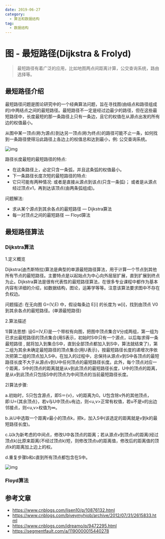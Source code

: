 ```yaml
---
date: 2019-06-27
category:
  - 算法和数据结构
tag:
  - 数据结构
---
```

# 图 - 最短路径(Dijkstra & Frolyd) 

> 最短路径有着广泛的应用，比如地图两点间距离计算，公交查询系统，路由选择等。

## 最短路径介绍

最短路径问题是图论研究中的一个经典算法问题，旨在寻找图(由结点和路径组成的)中两结点之间的最短路径。最短路径不一定是经过边最少的路径，但在这些最短路径中，长度最短的那一条路径上只有一条边，且它的权值在从源点出发的所有边的权值最小。

从图中某一顶点(称为源点)到达另一顶点(称为终点)的路径可能不止一条，如何找到一条路径使得沿此路径上各边上的权值总和达到最小，例: 公交查询系统。

![img](https://www.pdai.tech/images/alg/alg-graph-min-distance-1.png)

路径长度最短的最短路径的特点:

- 在这条路径上，必定只含一条弧，并且这条弧的权值最小。
- 下一条路径长度次短的最短路径的特点:
- 它只可能有两种情况: 或者是直接从源点到该点(只含一条弧)； 或者是从源点经过顶点v1，再到达该顶点(由两条弧组成)。

问题解法:

- 求从某个源点到其余各点的最短路径 — Dijkstra算法
- 每一对顶点之间的最短路径 — Floyd算法

## 最短路径算法

### Dijkstra算法

1.定义概览

Dijkstra(迪杰斯特拉)算法是典型的单源最短路径算法，用于计算一个节点到其他所有节点的最短路径。主要特点是以起始点为中心向外层层扩展，直到扩展到终点为止。Dijkstra算法是很有代表性的最短路径算法，在很多专业课程中都作为基本内容有详细的介绍，如数据结构，图论，运筹学等等。注意该算法要求图中不存在负权边。

问题描述: 在无向图 G=(V,E) 中，假设每条边 E[i] 的长度为 w[i]，找到由顶点 V0 到其余各点的最短路径。(单源最短路径)

2.算法描述

1)算法思想: 设G=(V,E)是一个带权有向图，把图中顶点集合V分成两组，第一组为已求出最短路径的顶点集合(用S表示，初始时S中只有一个源点，以后每求得一条最短路径 , 就将加入到集合S中，直到全部顶点都加入到S中，算法就结束了)，第二组为其余未确定最短路径的顶点集合(用U表示)，按最短路径长度的递增次序依次把第二组的顶点加入S中。在加入的过程中，总保持从源点v到S中各顶点的最短路径长度不大于从源点v到U中任何顶点的最短路径长度。此外，每个顶点对应一个距离，S中的顶点的距离就是从v到此顶点的最短路径长度，U中的顶点的距离，是从v到此顶点只包括S中的顶点为中间顶点的当前最短路径长度。

2)算法步骤:

a.初始时，S只包含源点，即S＝{v}，v的距离为0。U包含除v外的其他顶点，即:U={其余顶点}，若v与U中顶点u有边，则<u,v>正常有权值，若u不是v的出边邻接点，则<u,v>权值为∞。

b.从U中选取一个距离v最小的顶点k，把k，加入S中(该选定的距离就是v到k的最短路径长度)。

c.以k为新考虑的中间点，修改U中各顶点的距离；若从源点v到顶点u的距离(经过顶点k)比原来距离(不经过顶点k)短，则修改顶点u的距离值，修改后的距离值的顶点k的距离加上边上的权。

d.重复步骤b和c直到所有顶点都包含在S中。

![img](https://www.pdai.tech/images/alg/alg-graph-min-distance-2.gif)

### Floyd算法

## 参考文章

- https://www.cnblogs.com/lisen10/p/10876132.html
- https://www.cnblogs.com/biyeymyhjob/archive/2012/07/31/2615833.html
- https://www.cnblogs.com/idreamo/p/9472295.html
- https://segmentfault.com/a/1190000015440278
